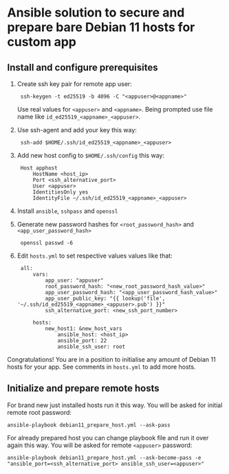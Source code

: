# Ansible solution to secure and prepare bare Debian 11 hosts for custom app
## Install and configure prerequisites

1. Create ssh key pair for remote app user:

        ssh-keygen -t ed25519 -b 4096 -C "<appuser>@<appname>"

    Use real values for `<appuser>` and `<appname>`. Being prompted use file name like `id_ed25519_<appname>_<appuser>`.

2. Use ssh-agent and add your key this way:

        ssh-add $HOME/.ssh/id_ed25519_<appname>_<appuser>

3. Add new host config to `$HOME/.ssh/config` this way:

        Host apphost
            HostName <host_ip>
            Port <ssh_alternative_port>
            User <appuser>
            IdentitiesOnly yes
            IdentityFile ~/.ssh/id_ed25519_<appname>_<appuser>

4. Install `ansible`, `sshpass` and `openssl`

5. Generate new password hashes for `<root_password_hash>` and `<app_user_password_hash>`

        openssl passwd -6

6. Edit `hosts.yml` to set respective values values like that:

        all:
            vars:
                app_user: "appuser"
                root_password_hash: "<new_root_password_hash_value>"
                app_user_password_hash: "<app_user_password_hash_value>"
                app_user_public_key: "{{ lookup('file', '~/.ssh/id_ed25519_<appname>_<appuser>.pub') }}"
                ssh_alternative_port: <new_ssh_port_number>

            hosts:
                new_host1: &new_host_vars
                    ansible_host: <host_ip>
                    ansible_port: 22
                    ansible_ssh_user: root


Congratulations! You are in a position to initialise any amount of Debian 11 hosts for your app. See comments in `hosts.yml` to add more hosts.

## Initialize and prepare remote hosts

For brand new just installed hosts run it this way. You will be asked for initial remote root password:

    ansible-playbook debian11_prepare_host.yml --ask-pass

For already prepared host you can change playbook file and run it over again this way. You will be asked for remote `<appuser>` password:

    ansible-playbook debian11_prepare_host.yml --ask-become-pass -e "ansible_port=<ssh_alternative_port> ansible_ssh_user=<appuser>"
